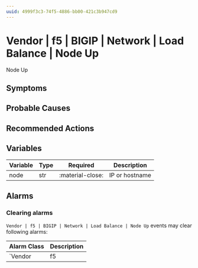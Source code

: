 ```yaml
---
uuid: 4999f3c3-74f5-4886-bb00-421c3b947cd9
---
```

# Vendor | f5 | BIGIP | Network | Load Balance | Node Up

Node Up

## Symptoms

## Probable Causes

## Recommended Actions

## Variables

Variable | Type | Required | Description
--- | --- | --- | ---
node | str | :material-close: | IP or hostname

## Alarms

### Clearing alarms

`Vendor | f5 | BIGIP | Network | Load Balance | Node Up` events may clear following alarms:

Alarm Class | Description
--- | ---
`Vendor | f5 | BIGIP | Network | Load Balance | Node Down` | dispose
